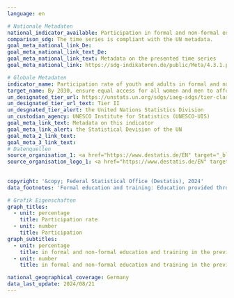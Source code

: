 ```yaml
---
language: en    

# Nationale Metadaten    
national_indicator_available: Participation in formal and non-formal education and training in the previous 12 months    
comparison_sdg: The time series is compliant with the UN metadata.    
goal_meta_national_link_De: 
goal_meta_national_link_text_De: 
goal_meta_national_link_text: Metadata on the presented time series
goal_meta_national_link: https://sdg-indikatoren.de/public/Meta/4.3.1.pdf    

# Globale Metadaten    
indicator_name: Participation rate of youth and adults in formal and non-formal education and training in the previous 12 months, by sex    
target_name: By 2030, ensure equal access for all women and men to affordable and quality technical, vocational and tertiary education, including university    
un_designated_tier_url: https://unstats.un.org/sdgs/iaeg-sdgs/tier-classification/    
un_designated_tier_url_text: Tier II    
un_desgnated_tier_alert: the United Nations Statistics Division    
un_custodian_agency: UNESCO Institute for Statistics (UNESCO-UIS)    
goal_meta_link_text: Metadata on this indicator    
goal_meta_link_alert: the Statistical Devision of the UN    
goal_meta_2_link_text:     
goal_meta_3_link_text:         
# Datenquellen
source_organisation_1: <a href="https://www.destatis.de/EN" target="_blank"> Federal Statistical Office (Destatis) </a>
source_organisation_logo_1: <a href="https://www.destatis.de/EN" target="_blank"><img src="https://sdg-indikatoren.de/public/OrgImgEn/destatis.png" alt="Logo destatis" style="height:60px; width:148px"/></a>
    
    
copyright: '&copy; Federal Statistical Office (Destatis), 2024'    
data_footnotes: 'Formal education and training: Education provided through the system of schools, colleges, universities and other formal educational institutions.<br>• Non-formal education and training: All organised and sustained learning activities that are not part of formal education.<br>• The data is based on a special evaluation and is not publicly available.<br>• The results from 2020 onwards are only comparable with previous years to a limited extent. For more information see "3. Data description" in the national metadata.<br>• 2023 preliminary data.'    

# Grafik Eigenschaften    
graph_titles:
  - unit: percentage
    title: Participation rate
  - unit: number
    title: Participation
graph_subtitles:
  - unit: percentage
    title: in formal and non-formal education and training in the previous 12 months
  - unit: number
    title: in formal and non-formal education and training in the previous 12 months    

national_geographical_coverage: Germany    
data_last_update: 2024/08/21    
---
```


<span></span>